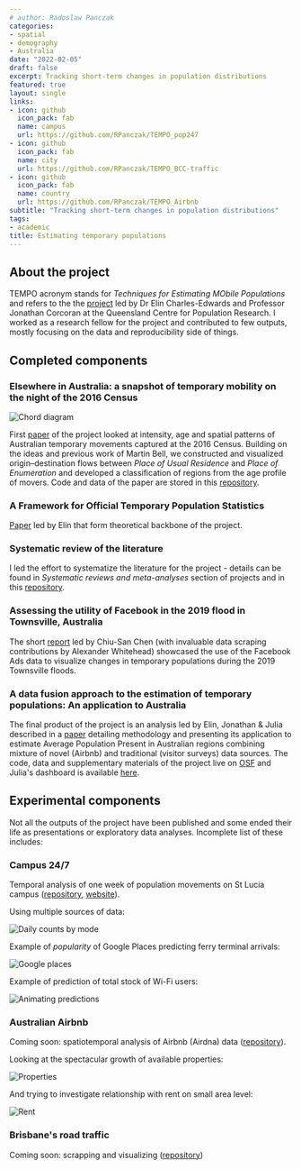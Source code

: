 ```yaml
---
# author: Radoslaw Panczak
categories:
- spatial
- demography
- Australia
date: "2022-02-05"
draft: false
excerpt: Tracking short-term changes in population distributions
featured: true
layout: single
links:
- icon: github
  icon_pack: fab
  name: campus
  url: https://github.com/RPanczak/TEMPO_pop247
- icon: github
  icon_pack: fab
  name: city
  url: https://github.com/RPanczak/TEMPO_BCC-traffic
- icon: github
  icon_pack: fab
  name: country
  url: https://github.com/RPanczak/TEMPO_Airbnb
subtitle: "Tracking short-term changes in population distributions"
tags:
- academic
title: Estimating temporary populations 
---
```


## About the project 

TEMPO acronym stands for *Techniques for Estimating MObile Populations* and refers to the the [project](https://sees.uq.edu.au/project/estimating-temporary-populations) led by Dr Elin Charles-Edwards and Professor Jonathan Corcoran at the Queensland Centre for Population Research. I worked as a research fellow for the project and contributed to few outputs, mostly focusing on the data and reproducibility side of things.  

## Completed components

### Elsewhere in Australia: a snapshot of temporary mobility on the night of the 2016 Census

![Chord diagram](circos.png)

First [paper](https://doi.org/10.37970/aps.v2i1.22) of the project looked at intensity, age and spatial patterns of Australian temporary movements captured at the 2016 Census. Building on the ideas and previous work of Martin Bell, we constructed and visualized origin–destination flows between *Place of Usual Residence* and *Place of Enumeration* and developed a classification of regions from the age profile of movers. Code and data of the paper are stored in this [repository](https://github.com/RPanczak/TEMPO_census-mobility).

### A Framework for Official Temporary Population Statistics
[Paper](https://doi.org/10.2478/jos-2020-0001) led by Elin that form theoretical backbone of the project.

### Systematic review of the literature

I led the effort to systematize the literature for the project - details can be found in *Systematic reviews and meta-analyses* section of projects and in this [repository](https://github.com/RPanczak/TEMPO_syst-rev).  

### Assessing the utility of Facebook in the 2019 flood in Townsville, Australia

The short [report](https://doi.org/10.37970/aps.v4i2.70) led by Chiu-San Chen (with invaluable data scraping contributions by Alexander Whitehead) showcased the use of the Facebook Ads data to visualize changes in temporary populations during the 2019 Townsville floods. 

### A data fusion approach to the estimation of temporary populations: An application to Australia

The final product of the project is an analysis led by Elin, Jonathan & Julia described in a [paper](https://doi.org/10.1371/journal.pone.0259377) detailing methodology and presenting its application to estimate Average Population Present in Australian regions combining mixture of novel (Airbnb) and traditional (visitor surveys) data sources. The code, data and supplementary materials of the project live on [OSF](https://osf.io/f2nhs/) and Julia's dashboard is available [here](https://qcpr.github.io/tempo/). 

## Experimental components

Not all the outputs of the project have been published and some ended their life as presentations or exploratory data analyses. Incomplete list of these includes: 

### Campus 24/7 

Temporal analysis of one week of population movements on St Lucia campus ([repository](https://github.com/RPanczak/TEMPO_pop247), [website](https://rpanczak.github.io/TEMPO_pop247/)).  

Using multiple sources of data:  

![Daily counts by mode](counts.png)

Example of *popularity* of Google Places predicting ferry terminal arrivals:  

![Google places](google.png)

Example of prediction of total stock of Wi-Fi users:  

![Animating predictions](anim.gif)

### Australian Airbnb

Coming soon: spatiotemporal analysis of Airbnb (Airdna) data ([repository](https://github.com/RPanczak/TEMPO_Airbnb)).  

Looking at the spectacular growth of available properties:  

![Properties](airbnb_properties.gif)

And trying to investigate relationship with rent on small area level:  

![Rent](airbnb_rent.gif)

### Brisbane's road traffic

Coming soon: scrapping and visualizing ([repository](https://github.com/RPanczak/TEMPO_BCC-traffic))

<!--- ### Campus Wi-Fi --->

<!--- Visualizations and simple analyses of campus-wide Wi-Fi network ([repository](https://github.com/RPanczak/TEMPO_Wi-Fi)) --->
